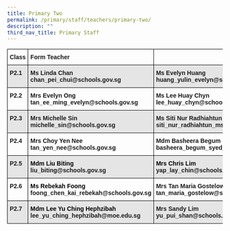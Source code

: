 ```yaml
---
title: Primary Two
permalink: /primary/staff/teachers/primary-two/
description: ""
third_nav_title: Primary Staff
---
```




<style type="text/css">
.tg  {border-collapse:collapse;border-spacing:0;}
.tg td{border-color:black;border-style:solid;border-width:1px;font-family:Arial, sans-serif;font-size:14px;
  overflow:hidden;padding:10px 5px;word-break:normal;}
.tg th{border-color:black;border-style:solid;border-width:1px;font-family:Arial, sans-serif;font-size:14px;
  font-weight:normal;overflow:hidden;padding:10px 5px;word-break:normal;}
.tg .tg-cly1{text-align:left;vertical-align:middle}
.tg .tg-1wig{font-weight:bold;text-align:left;vertical-align:top}
.tg .tg-9678{background-color:#E5E5E5;text-align:left;vertical-align:top}
.tg .tg-yla0{font-weight:bold;text-align:left;vertical-align:middle}
.tg .tg-mdf1{background-color:#E5E5E5;font-weight:bold;text-align:left;vertical-align:top}
.tg .tg-0lax{text-align:left;vertical-align:top}
</style>
<table class="tg">
<thead>
  <tr>
    <th class="tg-1wig">Class</th>
    <th class="tg-1wig">Form Teacher</th>
    <th class="tg-1wig"></th>
    <th class="tg-yla0"></th>
  </tr>
</thead>
<tbody>
  <tr>
    <td class="tg-mdf1">P2.1</td>
    <td class="tg-mdf1"><span style="font-weight:bold">Ms Linda Chan</span><br>chan_pei_chui@schools.gov.sg</td>
    <td class="tg-mdf1"><span style="font-weight:bold">Ms Evelyn Huang</span><br>huang_yulin_evelyn@schools.gov.sg</td>
    <td class="tg-9678"></td>
  </tr>
  <tr>
    <td class="tg-1wig">P2.2</td>
    <td class="tg-1wig"><span style="font-weight:bold">Mrs Evelyn Ong</span><br>tan_ee_ming_evelyn@schools.gov.sg</td>
    <td class="tg-1wig">Ms Lee Huay C<span style="font-weight:bold">hyn</span><br>lee_huay_chyn@schools.gov.sg</td>
    <td class="tg-0lax"></td>
  </tr>
  <tr>
    <td class="tg-mdf1">P2.3</td>
    <td class="tg-mdf1"><span style="font-weight:bold">Mrs Michelle Sin</span><br>michelle_sin@schools.gov.sg</td>
    <td class="tg-mdf1">Ms Siti Nur Radhiahtun<br>siti_nur_radhiahtun_ms@schools.gov.sg</td>
    <td class="tg-mdf1">Mr Tan See Chow<br>tan_see_chow@schools.gov.sg</td>
  </tr>
  <tr>
    <td class="tg-1wig">P2.4</td>
    <td class="tg-1wig"><span style="font-weight:bold">Mrs Choy Yen Nee</span><br>tan_yen_nee@schools.gov.sg</td>
    <td class="tg-1wig">Mdm Basheera Begum<br>basheera_begum_syed_sult@schools.gov.sg	</td>
    <td class="tg-cly1"></td>
  </tr>
  <tr>
    <td class="tg-mdf1">P2.5</td>
    <td class="tg-mdf1"><span style="font-weight:bold;color:#000">Mdm Liu Biting</span><br>liu_biting@schools.gov.sg</td>
    <td class="tg-mdf1"><span style="font-weight:bold;color:#000">Mrs Chris Lim</span><br>yap_lay_chin@schools.gov.sg</td>
    <td class="tg-9678"> </td>
  </tr>
  <tr>
    <td class="tg-1wig">P2.6</td>
    <td class="tg-1wig"><span style="font-weight:bold;color:#000">Ms Rebekah Foong</span><br>foong_chen_kai_rebekah@schools.gov.sg</td>
    <td class="tg-1wig"><span style="font-weight:bold">Mrs Tan Maria Gostelow</span><br>tan_maria_gostelow@schools.gov.sg</td>
    <td class="tg-0lax"></td>
  </tr>
  <tr>
    <td class="tg-mdf1">P2.7</td>
    <td class="tg-mdf1"><span style="font-weight:bold;color:#000">Mdm Lee Yu Ching Hephzibah</span><br>lee_yu_ching_hephzibah@moe.edu.sg </td>
    <td class="tg-mdf1">Mrs Sandy Lim<br>yu_pui_shan@schools.gov.sg</td>
    <td class="tg-mdf1">Mdm Siti Maisarah<br>siti_maisarah_mohamed_wafa@schools.gov.sg<br></td>
  </tr>
</tbody>
</table>
